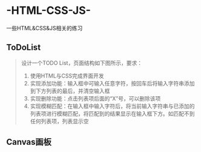 # -HTML-CSS-JS-
一些HTML&amp;CSS&amp;JS相关的练习

## ToDoList

> 设计一个TODO List，页面结构如下图所示，要求：
>
> 1. 使用HTML与CSS完成界面开发
> 2. 实现添加功能：输入框中可输入任意字符，按回车后将输入字符串添加到下方列表的最后，并清空输入框
> 3. 实现删除功能：点击列表项后面的“X”号，可以删除该项
> 4. 实现模糊匹配：在输入框中输入字符后，将当前输入字符串与已添加的列表项进行模糊匹配，将匹配到的结果显示在输入框下方。如匹配不到任何列表项，列表显示空

## Canvas画板

